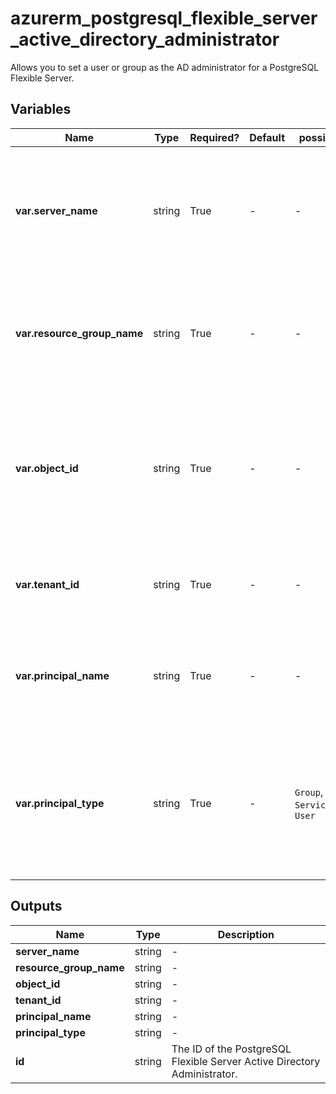 # azurerm_postgresql_flexible_server_active_directory_administrator

Allows you to set a user or group as the AD administrator for a PostgreSQL Flexible Server.

## Variables

| Name | Type | Required? | Default  | possible values | Description |
| ---- | ---- | --------- | -------- | ----------- | ----------- |
| **var.server_name** | string | True | -  |  -  | The name of the PostgreSQL Flexible Server on which to set the administrator. Changing this forces a new resource to be created. | 
| **var.resource_group_name** | string | True | -  |  -  | The name of the resource group for the PostgreSQL Server. Changing this forces a new resource to be created. | 
| **var.object_id** | string | True | -  |  -  | The object ID of a user, service principal or security group in the Azure Active Directory tenant set as the Flexible Server Admin. Changing this forces a new resource to be created. | 
| **var.tenant_id** | string | True | -  |  -  | The Azure Tenant ID. Changing this forces a new resource to be created. | 
| **var.principal_name** | string | True | -  |  -  | The name of Azure Active Directory principal. Changing this forces a new resource to be created. | 
| **var.principal_type** | string | True | -  |  `Group`, `ServicePrincipal`, `User`  | The type of Azure Active Directory principal. Possible values are `Group`, `ServicePrincipal` and `User`. Changing this forces a new resource to be created. | 



## Outputs

| Name | Type | Description |
| ---- | ---- | --------- | 
| **server_name** | string  | - | 
| **resource_group_name** | string  | - | 
| **object_id** | string  | - | 
| **tenant_id** | string  | - | 
| **principal_name** | string  | - | 
| **principal_type** | string  | - | 
| **id** | string  | The ID of the PostgreSQL Flexible Server Active Directory Administrator. | 